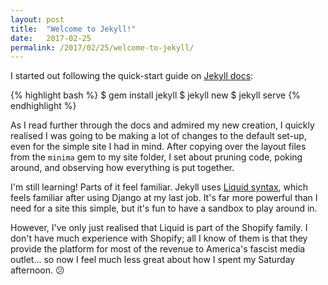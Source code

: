 ```yaml
---
layout: post
title:  "Welcome to Jekyll!"
date:   2017-02-25
permalink: /2017/02/25/welcome-to-jekyll/
---
```


I started out following the quick-start guide on [Jekyll docs](jekyll-docs):

{% highlight bash %}
$ gem install jekyll
$ jekyll new
$ jekyll serve
{% endhighlight %}

As I read further through the docs and admired my new creation,
I quickly realised I was going to be making a lot of changes to
the default set-up, even for the simple site I had in mind. After
copying over the layout files from the `minima` gem to my site
folder, I set about pruning code, poking around, and
observing how everything is put together.

I'm still learning! Parts of it feel familiar. Jekyll uses
[Liquid syntax](https://github.com/Shopify/liquid), which feels familiar after
using Django at my last job. It's far more powerful than
I need for a site this simple, but it's fun to have a sandbox
to play around in.

However, I've only just realised that Liquid is part of
the Shopify family. I don't have much experience with
Shopify; all I know of them is that they provide the platform
for most of the revenue to America's fascist media outlet... so now
I feel much less great about how I spent my Saturday afternoon. 😕
